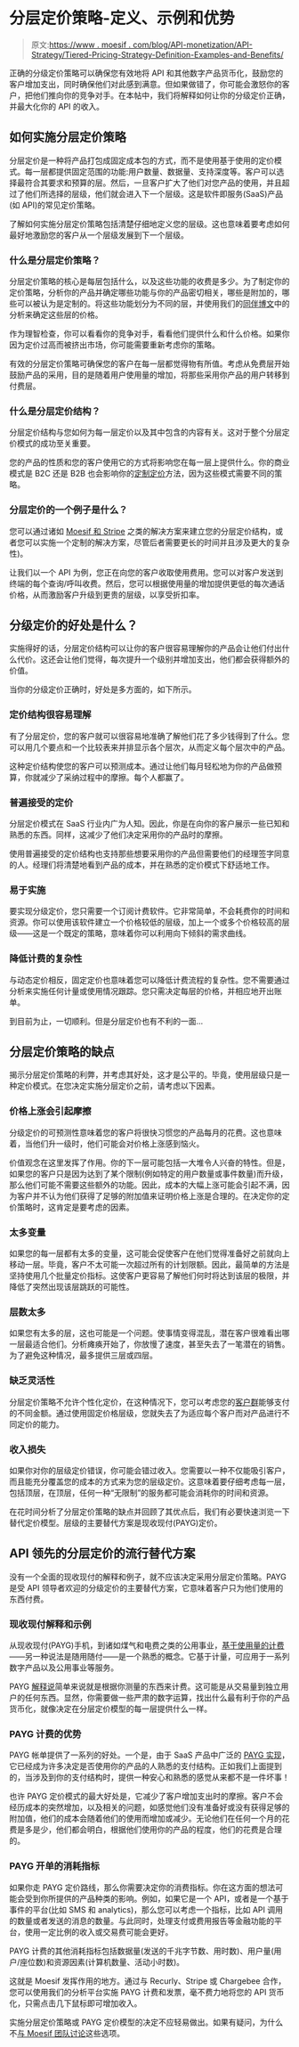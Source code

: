 # 分层定价策略-定义、示例和优势

> 原文:[https://www . moesif . com/blog/API-monetization/API-Strategy/Tiered-Pricing-Strategy-Definition-Examples-and-Benefits/](https://www.moesif.com/blog/api-monetization/api-strategy/Tiered-Pricing-Strategy-Definition-Examples-and-Benefits/)

正确的分级定价策略可以确保您有效地将 API 和其他数字产品货币化，鼓励您的客户增加支出，同时确保他们对此感到满意。但如果做错了，你可能会激怒你的客户，把他们推向你的竞争对手。在本帖中，我们将解释如何让你的分级定价正确，并最大化你的 API 的收入。

## 如何实施分层定价策略

分层定价是一种将产品打包成固定成本包的方式，而不是使用基于使用的定价模式。每一层都提供固定范围的功能:用户数量、数据量、支持深度等。客户可以选择最符合其要求和预算的层。然后，一旦客户扩大了他们对您产品的使用，并且超过了他们所选择的层级，他们就会进入下一个层级。这是软件即服务(SaaS)产品(如 API)的常见定价策略。

了解如何实施分层定价策略包括清楚仔细地定义您的层级。这也意味着要考虑如何最好地激励您的客户从一个层级发展到下一个层级。

### 什么是分层定价策略？

分层定价策略的核心是每层包括什么，以及这些功能的收费是多少。为了制定你的定价策略，分析你的产品并确定哪些功能与你的产品密切相关，哪些是附加的，哪些可以被认为是定制的。将这些功能划分为不同的层，并使用我们的[同伴博文](https://www.moesif.com/blog/api-monetization/api-strategy/What-You-Need-to-Know-When-Pricing-APIs?utm_campaign=Int-site&utm_source=blog&utm_medium=body-cta&utm_content=tiered-pricing)中的分析来确定这些层的价格。

作为理智检查，你可以看看你的竞争对手，看看他们提供什么和什么价格。如果你因为定价过高而被挤出市场，你可能需要重新考虑你的策略。

有效的分层定价策略可确保您的客户在每一层都觉得物有所值。考虑从免费层开始鼓励产品的采用，目的是随着用户使用量的增加，将那些采用你产品的用户转移到付费层。

### 什么是分层定价结构？

分层定价结构与您如何为每一层定价以及其中包含的内容有关。这对于整个分层定价模式的成功至关重要。

您的产品的性质和您的客户使用它的方式将影响您在每一层上提供什么。你的商业模式是 B2C 还是 B2B 也会影响你的[定制定价](https://bsscommerce.com/blog/b2b-pricing-strategies-guide/)方法，因为这些模式需要不同的策略。

### 分层定价的一个例子是什么？

您可以通过诸如 [Moesif 和 Stripe](https://www.moesif.com/blog/developer-platforms/stripe/How-to-Set-Up-Usage-Based-Billing-with-Stripe-and-Moesif-for-your-API?utm_campaign=Int-site&utm_source=blog&utm_medium=body-cta&utm_content=tiered-pricing) 之类的解决方案来建立您的分层定价结构，或者您可以实施一个定制的解决方案，尽管后者需要更长的时间并且涉及更大的复杂性)。

让我们以一个 API 为例，您正在向您的客户收取使用费用。您可以对客户发送到终端的每个查询/呼叫收费。然后，您可以根据使用量的增加提供更低的每次通话价格，从而激励客户升级到更贵的层级，以享受折扣率。

## 分级定价的好处是什么？

实施得好的话，分层定价结构可以让你的客户很容易理解你的产品会让他们付出什么代价。这还会让他们觉得，每次提升一个级别并增加支出，他们都会获得额外的价值。

当你的分级定价正确时，好处是多方面的，如下所示。

### 定价结构很容易理解

有了分层定价，您的客户就可以很容易地准确了解他们花了多少钱得到了什么。您可以用几个要点和一个比较表来并排显示各个层次，从而定义每个层次中的产品。

这种定价结构使您的客户可以预测成本。通过让他们每月轻松地为你的产品做预算，你就减少了采纳过程中的摩擦。每个人都赢了。

### 普遍接受的定价

分层定价模式在 SaaS 行业内广为人知。因此，你是在向你的客户展示一些已知和熟悉的东西。同样，这减少了他们决定采用你的产品时的摩擦。

使用普遍接受的定价结构也支持那些想要采用你的产品但需要他们的经理签字同意的人。经理们将清楚地看到产品的成本，并在熟悉的定价模式下舒适地工作。

### 易于实施

要实现分级定价，您只需要一个订阅计费软件。它非常简单，不会耗费你的时间和资源。你可以使用该软件建立一个价格较低的层级，加上一个或多个价格较高的层级——这是一个既定的策略，意味着你可以利用向下倾斜的需求曲线。

### 降低计费的复杂性

与动态定价相反，固定定价也意味着您可以降低计费流程的复杂性。您不需要通过分析来实施任何计量或使用情况跟踪。您只需决定每层的价格，并相应地开出账单。

到目前为止，一切顺利。但是分层定价也有不利的一面…

## 分层定价策略的缺点

揭示分层定价策略的利弊，并考虑其好处，这才是公平的。毕竟，使用层级只是一种定价模式。在您决定实施分层定价之前，请考虑以下因素。

### 价格上涨会引起摩擦

分级定价的可预测性意味着您的客户将很快习惯您的产品每月的花费。这也意味着，当他们升一级时，他们可能会对价格上涨感到恼火。

价值观念在这里发挥了作用。你的下一层可能包括一大堆令人兴奋的特性。但是，如果您的客户只是因为达到了某个限制(例如特定的用户数量或事件数量)而升级，那么他们可能不需要这些额外的功能。因此，成本的大幅上涨可能会引起不满，因为客户并不认为他们获得了足够的附加值来证明价格上涨是合理的。在决定你的定价策略时，这肯定是要考虑的因素。

### 太多变量

如果您的每一层都有太多的变量，这可能会促使客户在他们觉得准备好之前就向上移动一层。毕竟，客户不太可能一次超过所有的计划限额。因此，最简单的方法是坚持使用几个批量定价指标。这使客户更容易了解他们何时将达到该层的极限，并降低了突然出现该层跳跃的可能性。

### 层数太多

如果您有太多的层，这也可能是一个问题。使事情变得混乱，潜在客户很难看出哪一层最适合他们。分析瘫痪开始了，你放慢了速度，甚至失去了一笔潜在的销售。为了避免这种情况，最多提供三层或四层。

### 缺乏灵活性

分层定价策略不允许个性化定价，在这种情况下，您可以考虑您的[客户群](https://www.chicagobooth.edu/review/are-you-ready-personalized-pricing)能够支付的不同金额。通过使用固定价格层级，您就失去了为适应每个客户而对产品进行不同定价的能力。

### 收入损失

如果你对你的层级定价错误，你可能会错过收入。您需要以一种不仅能吸引客户，而且能充分覆盖您的成本的方式来为您的层级定价。这意味着要仔细考虑每一层，包括顶层，在顶层，任何一种“无限制”的服务都可能会消耗你的时间和资源。

在花时间分析了分层定价策略的缺点并回顾了其优点后，我们有必要快速浏览一下替代定价模型。层级的主要替代方案是现收现付(PAYG)定价。

## API 领先的分层定价的流行替代方案

没有一个全面的现收现付的解释和例子，就不应该决定采用分层定价策略。PAYG 是受 API 领导者欢迎的分级定价的主要替代方案，它意味着客户只为他们使用的东西付费。

### 现收现付解释和示例

从现收现付(PAYG)手机，到诸如煤气和电费之类的公用事业，[基于使用量的计费](https://www.moesif.com/blog/developer-platforms/self-service/Best-Practices-For-Usage-Based-Billing-To-Monetize-APIs/?utm_campaign=Int-site&utm_source=blog&utm_medium=body-cta&utm_content=tiered-pricing#pay-as-you-go-payg-pricing)——另一种说法是随用随付——是一个熟悉的概念。它基于计量，可应用于一系列数字产品以及公用事业等服务。

PAYG [解释说](https://www.moesif.com/blog/developer-platforms/self-service/A-Playbook-To-Properly-Implement-Pay-As-You-Go-Pricing/?utm_campaign=Int-site&utm_source=blog&utm_medium=body-cta&utm_content=tiered-pricing#pay-as-you-go-payg-pricing)简单来说就是根据你测量的东西来计费。这可能是从交易量到独立用户的任何东西。显然，你需要做一些严肃的数字运算，找出什么最有利于你的产品货币化，就像决定在分层定价模型的每一层提供什么一样。

### PAYG 计费的优势

PAYG 帐单提供了一系列的好处。一个是，由于 SaaS 产品中广泛的 [PAYG 实现](https://www.chargebee.com/resources/glossaries/pay-as-you-go-pricing/)，它已经成为许多决定是否使用你的产品的人熟悉的支付结构。正如我们上面提到的，当涉及到你的支付结构时，提供一种安心和熟悉的感觉从来都不是一件坏事！

也许 PAYG 定价模式的最大好处是，它减少了客户增加支出时的摩擦。客户不会经历成本的突然增加，以及相关的问题，如感觉他们没有准备好或没有获得足够的附加值，他们的成本会随着他们的使用而增加或减少。无论他们在任何一个月的花费是多是少，他们都会明白，根据他们使用你的产品的程度，他们的花费是合理的。

### PAYG 开单的消耗指标

如果你走 PAYG 定价路线，那么你需要决定你的消费指标。你在这方面的想法可能会受到你所提供的产品种类的影响。例如，如果它是一个 API，或者是一个基于事件的平台(比如 SMS 和 analytics)，那么您可以考虑一个指标，比如 API 调用的数量或者发送的消息的数量。与此同时，处理支付或费用报告等金融功能的平台，使用一定比例的收入或交易费可能会更好。

PAYG 计费的其他消耗指标包括数据量(发送的千兆字节数、用时数)、用户量(用户/座位数)和资源因素(计算机数量、活动小时数)。

这就是 Moesif 发挥作用的地方。通过与 Recurly、Stripe 或 Chargebee 合作，您可以使用我们的分析平台实施 PAYG 计费和发票，毫不费力地将您的 API 货币化，只需点击几下鼠标即可增加收入。

实施分层定价策略或 PAYG 定价模型的决定不应轻易做出。如果有疑问，为什么不[与 Moesif 团队讨论](mailto:sales@moesif.com?subject=Tiered%20or%20PAYG%20pricing%20chat)这些选项。